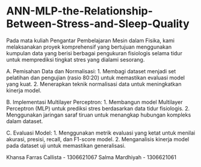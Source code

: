 # ANN-MLP-the-Relationship-Between-Stress-and-Sleep-Quality
Pada mata kuliah Pengantar Pembelajaran Mesin dalam Fisika, kami melaksanakan proyek komprehensif yang bertujuan menggunakan kumpulan data yang berisi berbagai pengukuran fisiologis selama tidur untuk memprediksi tingkat stres yang dialami sesorang. 

A. Pemisahan Data dan Normalisasi:
    1. Membagi dataset menjadi set pelatihan dan pengujian (rasio 80:20) untuk memastikan evaluasi model yang kuat.
    2. Menerapkan teknik normalisasi data untuk meningkatkan kinerja model.

B. Implementasi Multilayer Perceptron:
    1. Membangun model Multilayer Perceptron (MLP) untuk prediksi stres berdasarkan data tidur fisiologis.
    2. Menggunakan jaringan saraf tiruan untuk menangkap hubungan kompleks dalam dataset.

C. Evaluasi Model:
    1. Menggunakan metrik evaluasi yang ketat untuk menilai akurasi, presisi, recall, dan F1-score model.
    2. Menganalisis kinerja model pada dataset uji untuk memastikan generalisasi.


Khansa Farras Callista - 1306621067
Salma Mardhiyah - 1306621061

